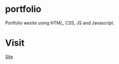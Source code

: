 # portfolio
Portfolio wesite using HTML, CSS, JS and Javascript.

# Visit
<a href="https://myprofile.life/" target="_blank">Site</a>
